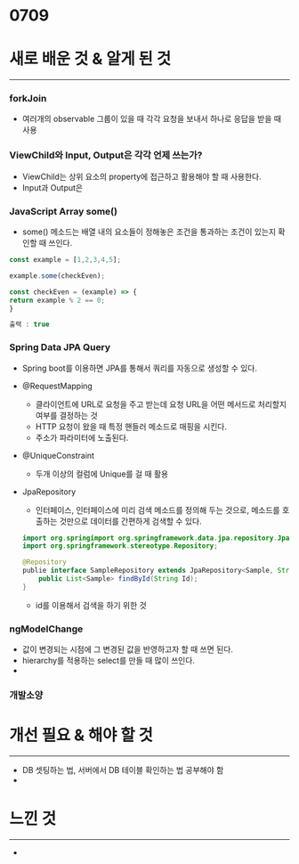 # 0709

# 새로 배운 것 & 알게 된 것

---

### forkJoin

- 여러개의 observable 그룹이 있을 때 각각 요청을 보내서 하나로 응답을 받을 때 사용

### ViewChild와 Input, Output은 각각 언제 쓰는가?

- ViewChild는 상위 요소의 property에 접근하고 활용해야 할 때 사용한다.
- Input과 Output은

### JavaScript Array some()

- some() 메소드는 배열 내의 요소들이 정해놓은 조건을 통과하는 조건이 있는지 확인할 때 쓰인다.

```jsx
const example = [1,2,3,4,5];

example.some(checkEven);

const checkEven = (example) => {
return example % 2 == 0;
}

출력 : true
```

### Spring Data JPA Query

- Spring boot를 이용하면 JPA를 통해서 쿼리를 자동으로 생성할 수 있다.
- @RequestMapping
    - 클라이언트에 URL로 요청을 주고 받는데 요청 URL을 어떤 메서드로 처리할지 여부를 결정하는 것
    - HTTP 요청이 왔을 때 특정 핸들러 메소드로 매핑을 시킨다.
    - 주소가 파라미터에 노출된다.
- @UniqueConstraint
    - 두개 이상의 컬럼에 Unique를 걸 때 활용
- JpaRepository
    - 인터페이스, 인터페이스에 미리 검색 메소드를 정의해 두는 것으로, 메소드를 호출하는 것만으로 데이터를 간편하게 검색할 수 있다.

    ```java
    import org.springimport org.springframework.data.jpa.repository.JpaRepository;
    import org.springframework.stereotype.Repository;

    @Repository
    publie interface SampleRepository extends JpaRepository<Sample, String> {
    	public List<Sample> findById(String Id);
    } 
    ```

    - id를 이용해서 검색을 하기 위한 것

### ngModelChange

- 값이 변경되는 시점에 그 변경된 값을 반영하고자 할 때 쓰면 된다.
- hierarchy를 적용하는 select를 만들 때 많이 쓰인다.
- 

### 개발소양

# 개선 필요 & 해야 할 것

---

- DB 셋팅하는 법, 서버에서 DB 테이블 확인하는 법 공부해야 함
- 

# 느낀 것

---

-
